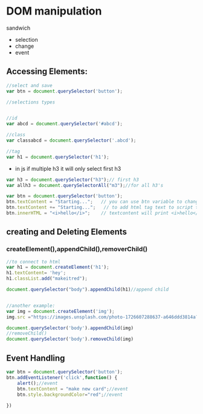 # DOM manipulation
sandwich 

- selection
- change
- event

## Accessing Elements:
```js
//select and save
var btn = document.querySelector('button');

//selections types


//id
var abcd = document.querySelector('#abcd');

//class
var classabcd = document.querySelector('.abcd');

//tag
var h1 = document.querySelector('h1');
```
- in js if multiple h3 it will only select first h3
```js
var h3 = document.querySelector("h3");// first h3
var allh3 = document.querySelectorAll("m3");//for all h3's

var btn = document.querySelector('button');
btn.textContent = "Starting...";   // you can use btn variable to change anything
btn.textContent += "Starting...";   // to add html tag text to script text
btn.innerHTML = "<i>hello</i>";    // textcontent will print <i>hello</i> and innerHTML will print hello
```
## creating and Deleting Elements
### createElement(),appendChild(),removerChild()
```js
//to connect to html 
var h1 = document.createElement('h1');
h1.textContent= 'hey';
h1.classList.add("makeitred");

document.querySelector("body").appendChild(h1)//append child


//another example:
var img = document.createElement('img');
img.src ="https://images.unsplash.com/photo-1726607288637-a646ddd3814a?q=80&w=2070&auto=format&fit=crop&ixlib=rb-4.1.0&ixid=M3wxMjA3fDF8MHxwaG90by1wYWdlfHx8fGVufDB8fHx8fA%3D%3D"

document.querySelector('body').appendChild(img)
//removeChild()
document.querySelector('body').removeChild(img)
```


## Event Handling

```js
var btn = document.querySelector('button');
btn.addEventListener('click',function() {
    alert();//event
    btn.textContent = "make new card";//event
    btn.style.backgroundColor="red";//event
    
})
```
